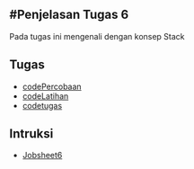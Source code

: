 #Penjelasan Tugas 6
-------------------

Pada tugas ini mengenali dengan konsep Stack


Tugas
-----

* [codePercobaan](./codePercobaan/)
* [codeLatihan](./codeLatihan/)
* [codetugas](./codeTugas/)


Intruksi
--------

* [Jobsheet6](../Intruksi/)
